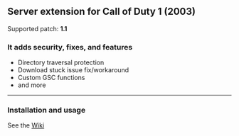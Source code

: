 ## Server extension for Call of Duty 1 (2003)
Supported patch: **1.1**
### It adds security, fixes, and features
- Directory traversal protection
- Download stuck issue fix/workaround
- Custom GSC functions
- and more
___
### Installation and usage

See the [Wiki](https://github.com/raphael12333/codextended-server/wiki)
